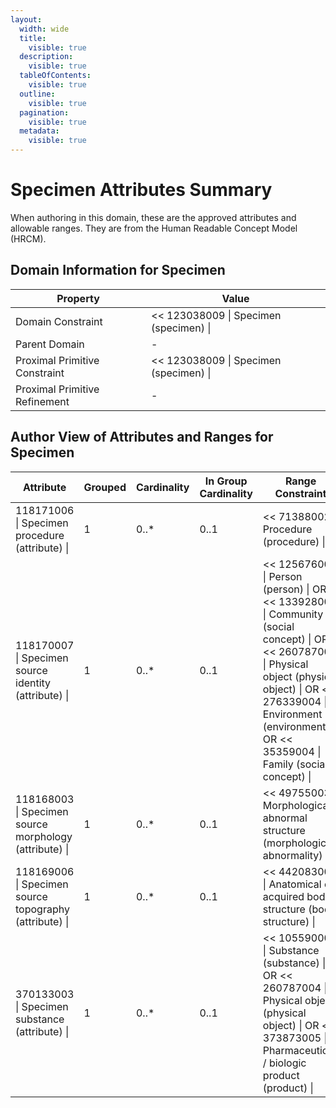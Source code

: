 ```yaml
---
layout:
  width: wide
  title:
    visible: true
  description:
    visible: true
  tableOfContents:
    visible: true
  outline:
    visible: true
  pagination:
    visible: true
  metadata:
    visible: true
---
```


# Specimen Attributes Summary

When authoring in this domain, these are the approved attributes and allowable ranges. They are from the Human Readable Concept Model (HRCM). 


  

## Domain Information for Specimen

| Property | Value |
|---|---|
| Domain Constraint | << 123038009 \| Specimen (specimen) \| |
| Parent Domain | - |
| Proximal Primitive Constraint | << 123038009 \| Specimen (specimen) \| |
| Proximal Primitive Refinement | - |


  

## Author View of Attributes and Ranges for Specimen

| Attribute | Grouped | Cardinality | In Group Cardinality | Range Constraint |
|---|---|---|---|---|
| 118171006 \| Specimen procedure (attribute) \| | 1 | 0..* | 0..1 | << 71388002 \| Procedure (procedure) \| |
| 118170007 \| Specimen source identity (attribute) \| | 1 | 0..* | 0..1 | << 125676002 \| Person (person) \| OR << 133928008 \| Community (social concept) \| OR << 260787004 \| Physical object (physical object) \| OR << 276339004 \| Environment (environment) \| OR << 35359004 \| Family (social concept) \| |
| 118168003 \| Specimen source morphology (attribute) \| | 1 | 0..* | 0..1 | << 49755003 \| Morphologically abnormal structure (morphologic abnormality) \| |
| 118169006 \| Specimen source topography (attribute) \| | 1 | 0..* | 0..1 | << 442083009 \| Anatomical or acquired body structure (body structure) \| |
| 370133003 \| Specimen substance (attribute) \| | 1 | 0..* | 0..1 | << 105590001 \| Substance (substance) \| OR << 260787004 \| Physical object (physical object) \| OR << 373873005 \| Pharmaceutical / biologic product (product) \| |

